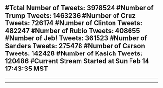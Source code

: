 #Total Number of Tweets: 3978524 
#Number of Trump Tweets: 1463236
#Number of Cruz Tweets: 726174
#Number of Clinton Tweets: 482247
#Number of Rubio Tweets: 408655
#Number of Jeb! Tweets: 361523
#Number of Sanders Tweets: 275478
#Number of Carson Tweets: 142428
#Number of Kasich Tweets: 120486
#Current Stream Started at Sun Feb 14 17:43:35 MST
---
---
---
